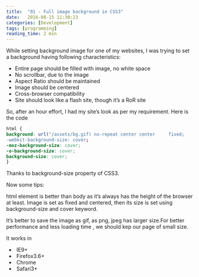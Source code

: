 ```yaml
---
title:  "01 - Full image background in CSS3"
date:   2016-08-15 11:30:23
categories: [Development]
tags: [programming]
reading_time: 2 min
---
```

While setting background image for one of my websites, I was trying to set a background having following characteristics:

- Entire page should be filled with image, no white space
- No scrollbar, due to the image
- Aspect Ratio should be maintained
- Image should be centered
- Cross-browser compatibility
- Site should look like a flash site, though it’s a RoR site

So, after an hour effort, I had my site’s look as per my requirement. Here is the code

```css
html {
background: url("/assets/bg.gif) no-repeat center center     fixed;
-webkit-background-size: cover;
-moz-background-size: cover;
-o-background-size: cover;
background-size: cover;
}
```

Thanks to background-size property of CSS3.

Now some tips:

html element is better than body as it’s always has the height of the browser at least. Image is set as fixed and centered, then its size is set using background-size and cover keyword.

It’s better to save the image as gif, as png, jpeg has larger size.For better performance and less loading time , we should kep our page of small size.

It works in

- ​    IE9+
- ​    Firefox3.6+
- ​    Chrome
- ​    Safari3+
